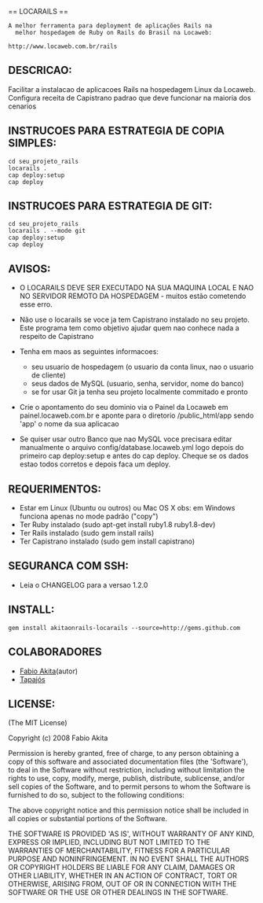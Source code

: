 == LOCARAILS ==

	A melhor ferramenta para deployment de aplicações Rails na
	  melhor hospedagem de Ruby on Rails do Brasil na Locaweb:
	
    http://www.locaweb.com.br/rails

## DESCRICAO:

Facilitar a instalacao de aplicacoes Rails na hospedagem Linux da
Locaweb. Configura receita de Capistrano padrao que deve funcionar
na maioria dos cenarios

## INSTRUCOES PARA ESTRATEGIA DE COPIA SIMPLES:

    cd seu_projeto_rails
    locarails .
    cap deploy:setup
    cap deploy

## INSTRUCOES PARA ESTRATEGIA DE GIT:

    cd seu_projeto_rails
    locarails . --mode git
    cap deploy:setup
    cap deploy

## AVISOS:

* O LOCARAILS DEVE SER EXECUTADO NA SUA MAQUINA LOCAL E NAO NO
  SERVIDOR REMOTO DA HOSPEDAGEM - muitos estão cometendo esse erro.

* Não use o locarails se voce ja tem Capistrano instalado no seu
  projeto. Este programa tem como objetivo ajudar quem nao conhece
  nada a respeito de Capistrano
* Tenha em maos as seguintes informacoes:
  - seu usuario de hospedagem (o usuario da conta linux, nao o 
    usuario de cliente)
  - seus dados de MySQL (usuario, senha, servidor, nome do banco)
  - se for usar Git ja tenha seu projeto localmente commitado e pronto
* Crie o apontamento do seu dominio via o Painel da Locaweb em
  painel.locaweb.com.br e aponte para o diretorio /public_html/app
  sendo 'app' o nome da sua aplicacao
* Se quiser usar outro Banco que nao MySQL voce precisara editar 
  manualmente o arquivo config/database.locaweb.yml logo depois do
  primeiro cap deploy:setup e antes do cap deploy. Cheque se os dados
  estao todos corretos e depois faca um deploy.

## REQUERIMENTOS:

* Estar em Linux (Ubuntu ou outros) ou Mac OS X
  obs: em Windows funciona apenas no mode padrão ("copy")
* Ter Ruby instalado (sudo apt-get install ruby1.8 ruby1.8-dev)
* Ter Rails instalado (sudo gem install rails)
* Ter Capistrano instalado (sudo gem install capistrano)

## SEGURANCA COM SSH:

* Leia o CHANGELOG para a versao 1.2.0

## INSTALL:

    gem install akitaonrails-locarails --source=http://gems.github.com

## COLABORADORES

* [Fabio Akita][a](autor)
* [Tapajós][t]

## LICENSE:

(The MIT License)

Copyright (c) 2008 Fabio Akita

Permission is hereby granted, free of charge, to any person obtaining
a copy of this software and associated documentation files (the
'Software'), to deal in the Software without restriction, including
without limitation the rights to use, copy, modify, merge, publish,
distribute, sublicense, and/or sell copies of the Software, and to
permit persons to whom the Software is furnished to do so, subject to
the following conditions:

The above copyright notice and this permission notice shall be
included in all copies or substantial portions of the Software.

THE SOFTWARE IS PROVIDED 'AS IS', WITHOUT WARRANTY OF ANY KIND,
EXPRESS OR IMPLIED, INCLUDING BUT NOT LIMITED TO THE WARRANTIES OF
MERCHANTABILITY, FITNESS FOR A PARTICULAR PURPOSE AND NONINFRINGEMENT.
IN NO EVENT SHALL THE AUTHORS OR COPYRIGHT HOLDERS BE LIABLE FOR ANY
CLAIM, DAMAGES OR OTHER LIABILITY, WHETHER IN AN ACTION OF CONTRACT,
TORT OR OTHERWISE, ARISING FROM, OUT OF OR IN CONNECTION WITH THE
SOFTWARE OR THE USE OR OTHER DEALINGS IN THE SOFTWARE.



[a]: http://www.akitaonrails.com
[t]: http://www.improveit.com.br/empresa/tapajos

